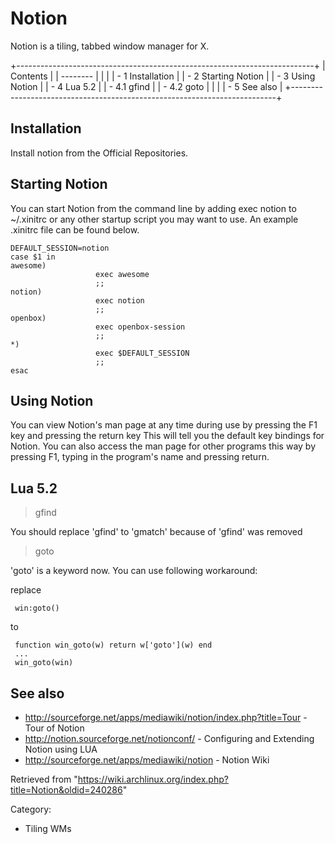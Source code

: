 Notion
======

Notion is a tiling, tabbed window manager for X.

+--------------------------------------------------------------------------+
| Contents                                                                 |
| --------                                                                 |
|                                                                          |
| -   1 Installation                                                       |
| -   2 Starting Notion                                                    |
| -   3 Using Notion                                                       |
| -   4 Lua 5.2                                                            |
|     -   4.1 gfind                                                        |
|     -   4.2 goto                                                         |
|                                                                          |
| -   5 See also                                                           |
+--------------------------------------------------------------------------+

Installation
------------

Install notion from the Official Repositories.

Starting Notion
---------------

You can start Notion from the command line by adding exec notion to
~/.xinitrc or any other startup script you may want to use. An example
.xinitrc file can be found below.

    DEFAULT_SESSION=notion
    case $1 in
    awesome) 
                       exec awesome
                       ;;
    notion) 
                       exec notion
                       ;;
    openbox) 
                       exec openbox-session
                       ;;
    *) 
                       exec $DEFAULT_SESSION
                       ;;
    esac

Using Notion
------------

You can view Notion's man page at any time during use by pressing the F1
key and pressing the return key This will tell you the default key
bindings for Notion. You can also access the man page for other programs
this way by pressing F1, typing in the program's name and pressing
return.

Lua 5.2
-------

> gfind

You should replace 'gfind' to 'gmatch' because of 'gfind' was removed

> goto

'goto' is a keyword now. You can use following workaround:

replace

     win:goto()

to

     function win_goto(w) return w['goto'](w) end
     ...
     win_goto(win)

See also
--------

-   http://sourceforge.net/apps/mediawiki/notion/index.php?title=Tour -
    Tour of Notion
-   http://notion.sourceforge.net/notionconf/ - Configuring and
    Extending Notion using LUA
-   http://sourceforge.net/apps/mediawiki/notion - Notion Wiki

Retrieved from
"https://wiki.archlinux.org/index.php?title=Notion&oldid=240286"

Category:

-   Tiling WMs
